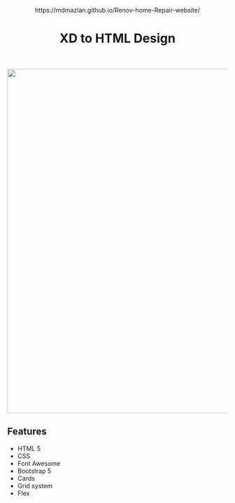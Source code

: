 <p align="center">
https://mdmazlan.github.io/Renov-home-Repair-website/
  <h1 align="center">XD to HTML Design</h1>
  <p align="center"> <br />
    <br />
    <img src="img/Screenshot.png" width="656" height="785" />
    <h2 align="left">Features</h2>
    
  * HTML 5 
  * CSS
  * Font Awesome
  * Bootstrap 5
  * Cards
  * Grid system
  * Flex
  </p>
</p>
